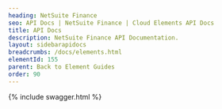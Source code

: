 ```yaml
---
heading: NetSuite Finance
seo: API Docs | NetSuite Finance | Cloud Elements API Docs
title: API Docs
description: NetSuite Finance API Documentation.
layout: sidebarapidocs
breadcrumbs: /docs/elements.html
elementId: 155
parent: Back to Element Guides
order: 90
---
```


{% include swagger.html %}
